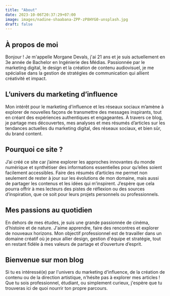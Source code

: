 ```yaml
---
title: "About"
date: 2023-10-06T20:37:29+07:00
image: images/nadine-shaabana-ZPP-zP8HYG0-unsplash.jpg
draft: false
---
```

## À propos de moi  
Bonjour ! Je m'appelle Morgane Devals, j'ai 21 ans et je suis actuellement en 3e année de Bachelor en Ingénierie des Médias. Passionnée par le marketing digital, le design et la création de contenu audiovisuel, je me spécialise dans la gestion de stratégies de communication qui allient créativité et impact.

## L’univers du marketing d’influence  
Mon intérêt pour le marketing d'influence et les réseaux sociaux m’amène à explorer de nouvelles façons de transmettre des messages inspirants, tout en créant des expériences authentiques et engageantes. À travers ce blog, je partage mes découvertes, mes analyses et mes résumés d’articles sur les tendances actuelles du marketing digital, des réseaux sociaux, et bien sûr, du brand content.

## Pourquoi ce site ?  
J’ai créé ce site car j’aime explorer les approches innovantes du monde numérique et synthétiser des informations essentielles pour qu’elles soient facilement accessibles. Faire des résumés d’articles me permet non seulement de rester à jour sur les évolutions de mon domaine, mais aussi de partager les contenus et les idées qui m’inspirent. J’espère que cela pourra offrir à mes lecteurs des pistes de réflexion ou des sources d’inspiration, que ce soit pour leurs projets personnels ou professionnels.

## Mes passions au quotidien  
En dehors de mes études, je suis une grande passionnée de cinéma, d’histoire et de nature. J'aime apprendre, faire des rencontres et explorer de nouveaux horizons. Mon objectif professionnel est de travailler dans un domaine créatif où je peux allier design, gestion d'équipe et stratégie, tout en restant fidèle à mes valeurs de partage et d’ouverture d’esprit.

## Bienvenue sur mon blog  
Si tu es intéressé(e) par l'univers du marketing d’influence, de la création de contenu ou de la direction artistique, n'hésite pas à explorer mes articles ! Que tu sois professionnel, étudiant, ou simplement curieux, j'espère que tu trouveras ici de quoi nourrir ton propre parcours.
